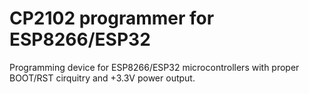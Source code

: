 # CP2102 programmer for ESP8266/ESP32

Programming device for ESP8266/ESP32 microcontrollers with proper BOOT/RST cirquitry and +3.3V power output.
